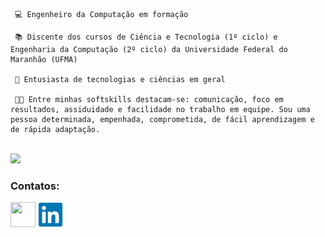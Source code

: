 
  <p>
  
     💻 Engenheiro da Computação em formação
  
     📚 Discente dos cursos de Ciência e Tecnologia (1º ciclo) e Engenharia da Computação (2º ciclo) da Universidade Federal do Maranhão (UFMA)

     🧠 Entusiasta de tecnologias e ciências em geral
      
     👨‍🎓 Entre minhas softskills destacam-se: comunicação, foco em resultados, assiduidade e facilidade no trabalho em equipe. Sou uma pessoa determinada, empenhada, comprometida, de fácil aprendizagem e de rápida adaptação.
    
  </p>                                                 

<br>
 <div>
  <img width="60%"src="https://github-readme-stats.vercel.app/api/top-langs/?username=Gabriel-munizds&layout=compact&hide_border=true&title_color=F73BE0&text_color=F73BE0&bg_color=0d1117" />
  </p>
  </div>
  
### Contatos:

<div style="display: inline_block">
  
<a href="mailto:gabrielmunizdasilva40@gmail.com" target="_blank" style="text-decoration:none;"><img align="center"   height="40" width="40" src="https://encrypted-tbn0.gstatic.com/images?q=tbn:ANd9GcTS0M6ggYz32UW39FkUpTPAqSnNOeCR9YDNZ5bN6iog1RE8sLUbsuzt8O-d02CowQ3pS3Q&usqp=CAU"></a>
<a href="https://www.linkedin.com/in/jo%C3%A3o-gabriel-muniz-da-silva-1635531a0/" target="_blank" style="text-decoration:none;" ><img align="center"   height="40" width="40" src="https://raw.githubusercontent.com/devicons/devicon/master/icons/linkedin/linkedin-original.svg"></a>

</div>
